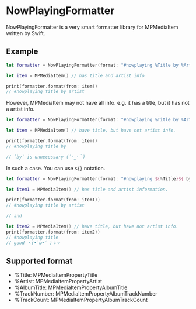 # NowPlayingFormatter

NowPlayingFormatter is a very smart formatter library for MPMediaItem written by Swift.

## Example

```swift
let formatter = NowPlayingFormatter(format: "#nowplaying %Title by %Artist")

let item = MPMediaItem() // has title and artist info

print(formatter.format(from: item))
// #nowplaying title by artist
```

However, MPMediaItem may not have all info.
e.g. it has a title, but it has not a artist info.

```swift
let formatter = NowPlayingFormatter(format: "#nowplaying %Title by %Artist")

let item = MPMediaItem() // have title, but have not artist info.

print(formatter.format(from: item))
// #nowplaying title by

// `by` is unnecessary (´･‿･｀)
```

In such a case. You can use `${}` notation.

```swift
let formatter = NowPlayingFormatter(format: "#nowplaying ${%Title}${ by %Artist}")

let item1 = MPMediaItem() // has title and artist information.

print(formatter.format(from: item1))
// #nowplaying title by artist

// and

let item2 = MPMediaItem() // have title, but have not artist info.
print(formatter.format(from: item2))
// #nowplaying title
// good ヽ(•̀ω•́ )ゝ✧
```

## Supported format

- %Title: MPMediaItemPropertyTitle
- %Artist: MPMediaItemPropertyArtist
- %AlbumTitle: MPMediaItemPropertyAlbumTitle
- %TrackNumber: MPMediaItemPropertyAlbumTrackNumber
- %TrackCount: MPMediaItemPropertyAlbumTrackCount

